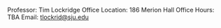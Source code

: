Professor: Tim Lockridge
Office Location: 186 Merion Hall
Office Hours: TBA
Email: tlockrid@sju.edu
